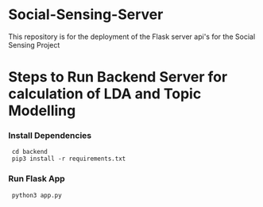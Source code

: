 # Social-Sensing-Server
This repository is for the deployment of the Flask server api's for the Social Sensing Project

# Steps to Run Backend Server for calculation of LDA and Topic Modelling 
 
 ### Install Dependencies
```
 cd backend
 pip3 install -r requirements.txt
```
### Run Flask App

```
 python3 app.py
```
